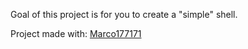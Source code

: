 <p>
Goal of this project is for you to create a "simple" shell.

Project made with: <a href="https://github.com/Marco177171">
Marco177171</a>
</p>
